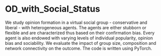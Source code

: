 # OD_with_Social_Status
We study opinion formation in a virtual social group - conservative and liberal - with heterogeneous agents. The agents are either stubborn or flexible and are characterized thus based on their confirmation bias. Every agent is also endowed with varying levels of individual popularity, opinion bias and sociability. We evaluate the impact of group size, composition and network connectivity on the outcome. The code is written using PyTorch. 
